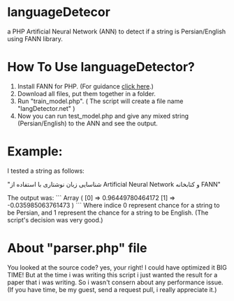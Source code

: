 # languageDetecor
a PHP Artificial Neural Network (ANN) to detect if a string is Persian/English using FANN library.

# How To Use languageDetector?
1. Install FANN for PHP. (For guidance <a href="http://php.net/manual/en/fann.installation.php">click here</a>.)
2. Download all files, put them together in a folder.
3. Run "train_model.php". ( The script will create a file name "langDetector.net" )
4. Now you can run test_model.php and give any mixed string (Persian/English) to the ANN and see the output.

# Example:
I tested a string as follows:
<p>"شناسایی زبان نوشتاری با استفاده از Artificial Neural Network و کتابخانه FANN"</p>
The output was:
```
Array ( [0] => 0.96449780464172 [1] => -0.035985063761473 )
```
Where indice 0 represent chance for a string to be Persian, and 1 represent the chance for a string to be English. (The script's decision was very good.)

# About "parser.php" file
You looked at the source code? yes, your right! I could have optimized it BIG TIME! But at the time i was writing this script i just wanted the result for a paper that i was writing. So i wasn't consern about any performance issue. (If you have time, be my guest, send a request pull, i really appreciate it.)
